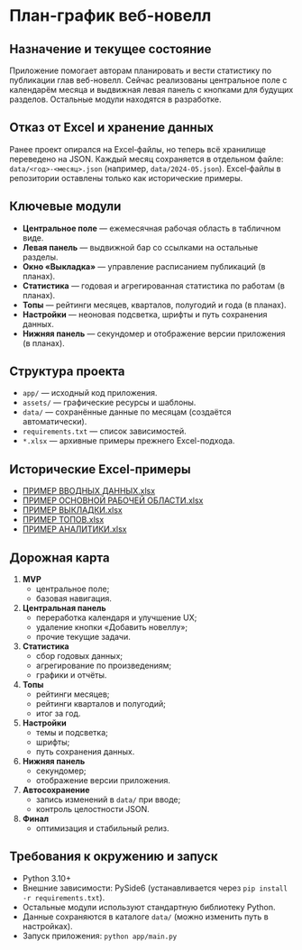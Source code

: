 # План-график веб-новелл

## Назначение и текущее состояние
Приложение помогает авторам планировать и вести статистику по публикации глав веб-новелл.
Сейчас реализованы центральное поле с календарём месяца и выдвижная левая панель с кнопками для будущих разделов.
Остальные модули находятся в разработке.

## Отказ от Excel и хранение данных
Ранее проект опирался на Excel‑файлы, но теперь всё хранилище переведено на JSON.
Каждый месяц сохраняется в отдельном файле: `data/<год>-<месяц>.json` (например, `data/2024-05.json`).
Excel‑файлы в репозитории оставлены только как исторические примеры.

## Ключевые модули
- **Центральное поле** — ежемесячная рабочая область в табличном виде.
- **Левая панель** — выдвижной бар со ссылками на остальные разделы.
- **Окно «Выкладка»** — управление расписанием публикаций (в планах).
- **Статистика** — годовая и агрегированная статистика по работам (в планах).
- **Топы** — рейтинги месяцев, кварталов, полугодий и года (в планах).
- **Настройки** — неоновая подсветка, шрифты и путь сохранения данных.
- **Нижняя панель** — секундомер и отображение версии приложения (в планах).

## Структура проекта
- `app/` — исходный код приложения.
- `assets/` — графические ресурсы и шаблоны.
- `data/` — сохранённые данные по месяцам (создаётся автоматически).
- `requirements.txt` — список зависимостей.
- `*.xlsx` — архивные примеры прежнего Excel-подхода.

## Исторические Excel‑примеры
- [ПРИМЕР ВВОДНЫХ ДАННЫХ.xlsx](ПРИМЕР%20ВВОДНЫХ%20ДАННЫХ.xlsx)
- [ПРИМЕР ОСНОВНОЙ РАБОЧЕЙ ОБЛАСТИ.xlsx](ПРИМЕР%20ОСНОВНОЙ%20РАБОЧЕЙ%20ОБЛАСТИ.xlsx)
- [ПРИМЕР ВЫКЛАДКИ.xlsx](ПРИМЕР%20ВЫКЛАДКИ.xlsx)
- [ПРИМЕР ТОПОВ.xlsx](ПРИМЕР%20ТОПОВ.xlsx)
- [ПРИМЕР АНАЛИТИКИ.xlsx](ПРИМЕР%20АНАЛИТИКИ.xlsx)

## Дорожная карта
1. **MVP**
   - центральное поле;
   - базовая навигация.
2. **Центральная панель**
   - переработка календаря и улучшение UX;
   - удаление кнопки «Добавить новеллу»;
   - прочие текущие задачи.
3. **Статистика**
   - сбор годовых данных;
   - агрегирование по произведениям;
   - графики и отчёты.
4. **Топы**
   - рейтинги месяцев;
   - рейтинги кварталов и полугодий;
   - итог за год.
5. **Настройки**
   - темы и подсветка;
   - шрифты;
   - путь сохранения данных.
6. **Нижняя панель**
   - секундомер;
   - отображение версии приложения.
7. **Автосохранение**
   - запись изменений в `data/` при вводе;
   - контроль целостности JSON.
8. **Финал**
   - оптимизация и стабильный релиз.

## Требования к окружению и запуск
- Python 3.10+
- Внешние зависимости: PySide6 (устанавливается через `pip install -r requirements.txt`).
- Остальные модули используют стандартную библиотеку Python.
- Данные сохраняются в каталоге `data/` (можно изменить путь в настройках).
- Запуск приложения: `python app/main.py`
